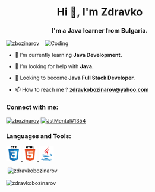 <h1 align="center">Hi 👋, I'm Zdravko</h1>
<h3 align="center">I'm a Java learner from Bulgaria.</h3>
<img align="right" alt="Coding" width="400" src="https://cdn.dribbble.com/users/1059583/screenshots/4171367/coding-freak.gif">

<p align="left"> <a href="https://twitter.com/zbozinarov" target="blank"><img src="https://img.shields.io/twitter/follow/zbozinarov?logo=twitter&style=for-the-badge" alt="zbozinarov" /></a> </p>

- 🌱 I’m currently learning **Java Development.**

- 🤝 I’m looking for help with **Java.**

- 💬 Looking to become **Java Full Stack Developer.**

- 📫 How to reach me ? **zdravkobozinarov@yahoo.com**

<h3 align="left">Connect with me:</h3>
<p align="left">
<a href="https://twitter.com/zbozinarov" target="blank"><img align="center" src="https://raw.githubusercontent.com/rahuldkjain/github-profile-readme-generator/master/src/images/icons/Social/twitter.svg" alt="zbozinarov" height="30" width="40" /></a>
<a href="https://discord.gg/JstMental#1354" target="blank"><img align="center" src="https://raw.githubusercontent.com/rahuldkjain/github-profile-readme-generator/master/src/images/icons/Social/discord.svg" alt="JstMental#1354" height="30" width="40" /></a>
</p>

<h3 align="left">Languages and Tools:</h3>
<p align="left"> <a href="https://www.w3schools.com/css/" target="_blank" rel="noreferrer"> <img src="https://raw.githubusercontent.com/devicons/devicon/master/icons/css3/css3-original-wordmark.svg" alt="css3" width="40" height="40"/> </a> <a href="https://www.w3.org/html/" target="_blank" rel="noreferrer"> <img src="https://raw.githubusercontent.com/devicons/devicon/master/icons/html5/html5-original-wordmark.svg" alt="html5" width="40" height="40"/> </a> <a href="https://www.java.com" target="_blank" rel="noreferrer"> <img src="https://raw.githubusercontent.com/devicons/devicon/master/icons/java/java-original.svg" alt="java" width="40" height="40"/> </a> </p>

<p>&nbsp;<img align="center" src="https://github-readme-stats.vercel.app/api?username=zdravkobozinarov&show_icons=true&title_color=000000&locale=en" alt="zdravkobozinarov" /></p>

<p><img align="center" src="https://github-readme-streak-stats.herokuapp.com/?user=zdravkobozinarov&" alt="zdravkobozinarov" /></p>
